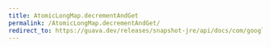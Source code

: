 ```yaml
---
title: AtomicLongMap.decrementAndGet
permalink: /AtomicLongMap.decrementAndGet/
redirect_to: https://guava.dev/releases/snapshot-jre/api/docs/com/google/common/util/concurrent/AtomicLongMap.html#decrementAndGet-K-
---
```

